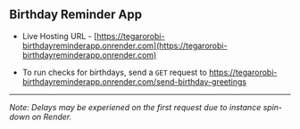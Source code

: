 
## Birthday Reminder App

- Live Hosting URL - [https://tegarorobi-birthdayreminderapp.onrender.com](https://tegarorobi-birthdayreminderapp.onrender.com)

- To run checks for birthdays, send a `GET` request to https://tegarorobi-birthdayreminderapp.onrender.com/send-birthday-greetings

--- 

_Note: Delays may be experiened on the first request due to instance spin-down on Render._
